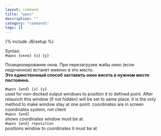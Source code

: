 ```yaml
---
layout: command
title: "wpos"
description: ""
category: "commands"
tags: []
---
```

{% include JB/setup %}

Syntax:  
`#wpos {окно} {x} {y}` 

Позиционирование окна. При перезагрузке жабы окно (если недоченное) встанет именно в это место.  
**Это единственный способ заставить окно висеть в нужном месте постоянно.** 


`#wpos {wnd} {x} {y}`  
  used for non-docked output windows to position it to defined
  point. After relaunch this window (if not hidden) will be set
  to same place. it is the only method to make window stay at
  one point. coordinates are in screen coordinates system, not client  
`#wpos {wnd}`  
  shows coordinates window must be at  
`#wpos {wnd} reposition`  
  positions window to coordinates it must be at  
